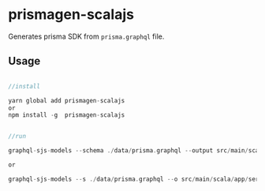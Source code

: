 # prismagen-scalajs

Generates prisma SDK from `prisma.graphql` file.

## Usage

```scala

//install

yarn global add prismagen-scalajs 
or 
npm install -g  prismagen-scalajs


//run

graphql-sjs-models --schema ./data/prisma.graphql --output src/main/scala/app/server/db

or 

graphql-sjs-models --s ./data/prisma.graphql --o src/main/scala/app/server/db 

```
